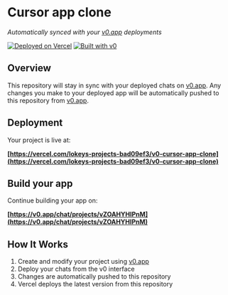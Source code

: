 # Cursor app clone

*Automatically synced with your [v0.app](https://v0.app) deployments*

[![Deployed on Vercel](https://img.shields.io/badge/Deployed%20on-Vercel-black?style=for-the-badge&logo=vercel)](https://vercel.com/lokeys-projects-bad09ef3/v0-cursor-app-clone)
[![Built with v0](https://img.shields.io/badge/Built%20with-v0.app-black?style=for-the-badge)](https://v0.app/chat/projects/vZOAHYHIPnM)

## Overview

This repository will stay in sync with your deployed chats on [v0.app](https://v0.app).
Any changes you make to your deployed app will be automatically pushed to this repository from [v0.app](https://v0.app).

## Deployment

Your project is live at:

**[https://vercel.com/lokeys-projects-bad09ef3/v0-cursor-app-clone](https://vercel.com/lokeys-projects-bad09ef3/v0-cursor-app-clone)**

## Build your app

Continue building your app on:

**[https://v0.app/chat/projects/vZOAHYHIPnM](https://v0.app/chat/projects/vZOAHYHIPnM)**

## How It Works

1. Create and modify your project using [v0.app](https://v0.app)
2. Deploy your chats from the v0 interface
3. Changes are automatically pushed to this repository
4. Vercel deploys the latest version from this repository
